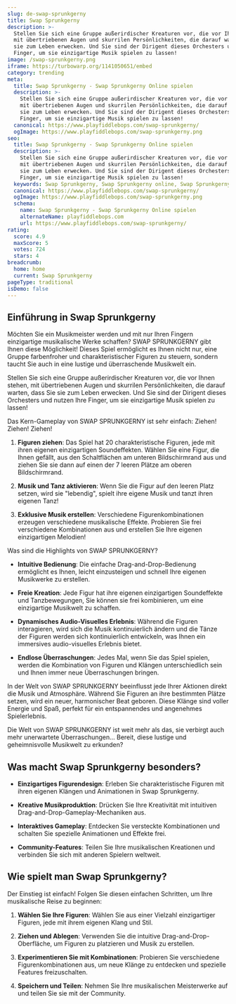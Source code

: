 ```yaml
---
slug: de-swap-sprunkgerny
title: Swap Sprunkgerny
description: >-
  Stellen Sie sich eine Gruppe außerirdischer Kreaturen vor, die vor Ihnen stehen, 
  mit übertriebenen Augen und skurrilen Persönlichkeiten, die darauf warten, dass Sie 
  sie zum Leben erwecken. Und Sie sind der Dirigent dieses Orchesters und nutzen Ihre 
  Finger, um sie einzigartige Musik spielen zu lassen!
image: /swap-sprunkgerny.png
iframe: https://turbowarp.org/1141050651/embed
category: trending
meta:
  title: Swap Sprunkgerny - Swap Sprunkgerny Online spielen
  description: >-
    Stellen Sie sich eine Gruppe außerirdischer Kreaturen vor, die vor Ihnen stehen, 
    mit übertriebenen Augen und skurrilen Persönlichkeiten, die darauf warten, dass Sie 
    sie zum Leben erwecken. Und Sie sind der Dirigent dieses Orchesters und nutzen Ihre 
    Finger, um sie einzigartige Musik spielen zu lassen!
  canonical: https://www.playfiddlebops.com/swap-sprunkgerny/
  ogImage: https://www.playfiddlebops.com/swap-sprunkgerny.png
seo:
  title: Swap Sprunkgerny - Swap Sprunkgerny Online spielen
  description: >-
    Stellen Sie sich eine Gruppe außerirdischer Kreaturen vor, die vor Ihnen stehen, 
    mit übertriebenen Augen und skurrilen Persönlichkeiten, die darauf warten, dass Sie 
    sie zum Leben erwecken. Und Sie sind der Dirigent dieses Orchesters und nutzen Ihre 
    Finger, um sie einzigartige Musik spielen zu lassen!
  keywords: Swap Sprunkgerny, Swap Sprunkgerny online, Swap Sprunkgerny deutsch
  canonical: https://www.playfiddlebops.com/swap-sprunkgerny/
  ogImage: https://www.playfiddlebops.com/swap-sprunkgerny.png
  schema:
    name: Swap Sprunkgerny - Swap Sprunkgerny Online spielen
    alternateName: playfiddlebops.com
    url: https://www.playfiddlebops.com/swap-sprunkgerny/
rating:
  score: 4.9
  maxScore: 5
  votes: 724
  stars: 4
breadcrumb:
  home: home
  current: Swap Sprunkgerny
pageType: traditional
isDemo: false
---
```


## Einführung in Swap Sprunkgerny

Möchten Sie ein Musikmeister werden und mit nur Ihren Fingern einzigartige musikalische Werke schaffen? SWAP SPRUNKGERNY gibt Ihnen diese Möglichkeit! Dieses Spiel ermöglicht es Ihnen nicht nur, eine Gruppe farbenfroher und charakteristischer Figuren zu steuern, sondern taucht Sie auch in eine lustige und überraschende Musikwelt ein.

Stellen Sie sich eine Gruppe außerirdischer Kreaturen vor, die vor Ihnen stehen, mit übertriebenen Augen und skurrilen Persönlichkeiten, die darauf warten, dass Sie sie zum Leben erwecken. Und Sie sind der Dirigent dieses Orchesters und nutzen Ihre Finger, um sie einzigartige Musik spielen zu lassen!

Das Kern-Gameplay von SWAP SPRUNKGERNY ist sehr einfach: Ziehen! Ziehen! Ziehen!

1. **Figuren ziehen**: Das Spiel hat 20 charakteristische Figuren, jede mit ihren eigenen einzigartigen Soundeffekten. Wählen Sie eine Figur, die Ihnen gefällt, aus den Schaltflächen am unteren Bildschirmrand aus und ziehen Sie sie dann auf einen der 7 leeren Plätze am oberen Bildschirmrand.

1. **Musik und Tanz aktivieren**: Wenn Sie die Figur auf den leeren Platz setzen, wird sie "lebendig", spielt ihre eigene Musik und tanzt ihren eigenen Tanz!

1. **Exklusive Musik erstellen**: Verschiedene Figurenkombinationen erzeugen verschiedene musikalische Effekte. Probieren Sie frei verschiedene Kombinationen aus und erstellen Sie Ihre eigenen einzigartigen Melodien!

Was sind die Highlights von SWAP SPRUNKGERNY?

- **Intuitive Bedienung**: Die einfache Drag-and-Drop-Bedienung ermöglicht es Ihnen, leicht einzusteigen und schnell Ihre eigenen Musikwerke zu erstellen.

- **Freie Kreation**: Jede Figur hat ihre eigenen einzigartigen Soundeffekte und Tanzbewegungen, Sie können sie frei kombinieren, um eine einzigartige Musikwelt zu schaffen.

- **Dynamisches Audio-Visuelles Erlebnis**: Während die Figuren interagieren, wird sich die Musik kontinuierlich ändern und die Tänze der Figuren werden sich kontinuierlich entwickeln, was Ihnen ein immersives audio-visuelles Erlebnis bietet.

- **Endlose Überraschungen**: Jedes Mal, wenn Sie das Spiel spielen, werden die Kombination von Figuren und Klängen unterschiedlich sein und Ihnen immer neue Überraschungen bringen.

In der Welt von SWAP SPRUNKGERNY beeinflusst jede Ihrer Aktionen direkt die Musik und Atmosphäre. Während Sie Figuren an ihre bestimmten Plätze setzen, wird ein neuer, harmonischer Beat geboren. Diese Klänge sind voller Energie und Spaß, perfekt für ein entspannendes und angenehmes Spielerlebnis.

Die Welt von SWAP SPRUNKGERNY ist weit mehr als das, sie verbirgt auch mehr unerwartete Überraschungen... Bereit, diese lustige und geheimnisvolle Musikwelt zu erkunden?

## Was macht Swap Sprunkgerny besonders?

- **Einzigartiges Figurendesign**: Erleben Sie charakteristische Figuren mit ihren eigenen Klängen und Animationen in Swap Sprunkgerny.

- **Kreative Musikproduktion**: Drücken Sie Ihre Kreativität mit intuitiven Drag-and-Drop-Gameplay-Mechaniken aus.

- **Interaktives Gameplay**: Entdecken Sie versteckte Kombinationen und schalten Sie spezielle Animationen und Effekte frei.

- **Community-Features**: Teilen Sie Ihre musikalischen Kreationen und verbinden Sie sich mit anderen Spielern weltweit.

## Wie spielt man Swap Sprunkgerny?

Der Einstieg ist einfach! Folgen Sie diesen einfachen Schritten, um Ihre musikalische Reise zu beginnen:

1. **Wählen Sie Ihre Figuren**: Wählen Sie aus einer Vielzahl einzigartiger Figuren, jede mit ihrem eigenen Klang und Stil.

1. **Ziehen und Ablegen**: Verwenden Sie die intuitive Drag-and-Drop-Oberfläche, um Figuren zu platzieren und Musik zu erstellen.

1. **Experimentieren Sie mit Kombinationen**: Probieren Sie verschiedene Figurenkombinationen aus, um neue Klänge zu entdecken und spezielle Features freizuschalten.

1. **Speichern und Teilen**: Nehmen Sie Ihre musikalischen Meisterwerke auf und teilen Sie sie mit der Community.